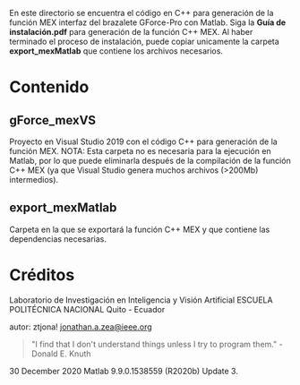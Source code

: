 En este directorio se encuentra el código en C++ para generación de la función MEX interfaz del brazalete GForce-Pro con Matlab.
Siga la **Guía de instalación.pdf** para generación de la función C++ MEX.
Al haber terminado el proceso de instalación, puede copiar unicamente la carpeta **export_mexMatlab** que contiene los archivos necesarios.

# Contenido
## gForce_mexVS
Proyecto en Visual Studio 2019 con el código C++ para generación de la función MEX.
NOTA: Esta carpeta no es necesaria para la ejecución en Matlab, por lo que puede eliminarla después de la compilación de la función C++ MEX (ya que Visual Studio genera muchos archivos (>200Mb) intermedios).


## export_mexMatlab
Carpeta en la que se exportará la función C++ MEX y que contiene las dependencias necesarias.


# Créditos
Laboratorio de Investigación en Inteligencia y Visión Artificial
ESCUELA POLITÉCNICA NACIONAL
Quito - Ecuador

autor: ztjona!
jonathan.a.zea@ieee.org

>  "I find that I don't understand things unless I try to program them."
-Donald E. Knuth

30 December 2020
Matlab 9.9.0.1538559 (R2020b) Update 3.
